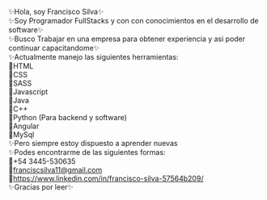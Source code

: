 ✨Hola, soy Francisco Silva✨ <br>
✨Soy Programador FullStacks y con con conocimientos en el desarrollo de software✨<br>
✨Busco Trabajar en una empresa para obtener experiencia y asi poder continuar capacitandome✨<br>
✨Actualmente manejo las siguientes herramientas:<br>
🌈HTML<br>
🌈CSS<br>
🌈SASS<br>
🌈Javascript<br>
🌈Java<br>
🌈C++<br>
🌈Python (Para backend y software)<br>
🌈Angular<br>
🌈MySql<br>
✨Pero siempre estoy dispuesto a aprender nuevas<br>
✨Podes encontrarme de las siguientes formas:<br>
🌈+54 3445-530635<br>
🌈franciscsilva11@gmail.com<br>
🌈https://www.linkedin.com/in/francisco-silva-57564b209/<br>
✨Gracias por leer✨
